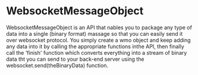 # WebsocketMessageObject
WebsocketMessageObject is an API that nables you to package any type of data into a single (binary format) massage so that you can easily send it over websocket protocol. You simply create a wmo object and keep adding any data into it by calling the appropriate functions inthe API, then finally call the 'finish' function which converts everything into a stream of binary data tht you can send to your back-end server using the websocket.send(theBinaryData) function.
